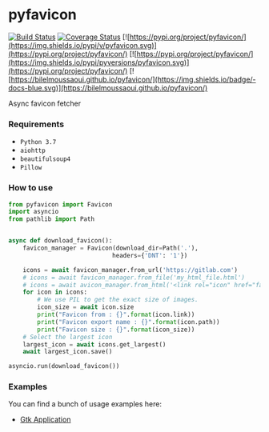 # pyfavicon

[![Build Status](https://travis-ci.org/bilelmoussaoui/pyfavicon.svg)](https://travis-ci.org/bilelmoussaoui/pyfavicon)
[![Coverage Status](https://coveralls.io/repos/github/bilelmoussaoui/pyfavicon/badge.svg)](https://coveralls.io/github/bilelmoussaoui/pyfavicon)
[![https://pypi.org/project/pyfavicon/](https://img.shields.io/pypi/v/pyfavicon.svg)](https://pypi.org/project/pyfavicon/)
[![https://pypi.org/project/pyfavicon/](https://img.shields.io/pypi/pyversions/pyfavicon.svg)](https://pypi.org/project/pyfavicon/)
[![https://bilelmoussaoui.github.io/pyfavicon/](https://img.shields.io/badge/-docs-blue.svg)](https://bilelmoussaoui.github.io/pyfavicon/)


Async favicon fetcher


### Requirements
- `Python 3.7`
- `aiohttp`
- `beautifulsoup4`
- `Pillow`

### How to use 

```python
from pyfavicon import Favicon
import asyncio
from pathlib import Path


async def download_favicon():
    favicon_manager = Favicon(download_dir=Path('.'), 
                             headers={'DNT': '1'})

    icons = await favicon_manager.from_url('https://gitlab.com')
    # icons = await favicon_manager.from_file('my_html_file.html')
    # icons = await avicon_manager.from_html('<link rel="icon" href="favicon.png">')
    for icon in icons:
        # We use PIL to get the exact size of images.
        icon_size = await icon.size
        print("Favicon from : {}".format(icon.link))
        print("Favicon export name : {}".format(icon.path))
        print("Favicon size : {}".format(icon_size))
    # Select the largest icon
    largest_icon = await icons.get_largest()
    await largest_icon.save()

asyncio.run(download_favicon())
```

### Examples
You can find a bunch of usage examples here: 
- [Gtk Application](examples/gtk_app.py)